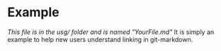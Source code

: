 # Example
*This file is in the usg/ folder and is named "YourFile.md"*
It is simply an example to help new users understand linking in git-markdown.
